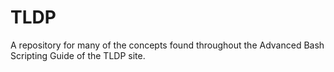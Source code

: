 # TLDP
A repository for many of the concepts found throughout the Advanced Bash Scripting Guide of the TLDP site.
